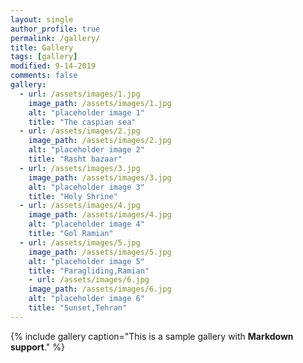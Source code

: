 ```yaml
---
layout: single
author_profile: true
permalink: /gallery/
title: Gallery
tags: [gallery]
modified: 9-14-2019
comments: false
gallery:
  - url: /assets/images/1.jpg
    image_path: /assets/images/1.jpg
    alt: "placeholder image 1"
    title: "The caspian sea"
  - url: /assets/images/2.jpg
    image_path: /assets/images/2.jpg
    alt: "placeholder image 2"
    title: "Rasht bazaar"
  - url: /assets/images/3.jpg
    image_path: /assets/images/3.jpg
    alt: "placeholder image 3"
    title: "Holy Shrine"
  - url: /assets/images/4.jpg
    image_path: /assets/images/4.jpg
    alt: "placeholder image 4"
    title: "Gol Ramian"
  - url: /assets/images/5.jpg
    image_path: /assets/images/5.jpg
    alt: "placeholder image 5"
    title: "Paragliding,Ramian"
    - url: /assets/images/6.jpg
    image_path: /assets/images/6.jpg
    alt: "placeholder image 6"
    title: "Sunset,Tehran"
---
```


{% include gallery caption="This is a sample gallery with **Markdown support**." %}
